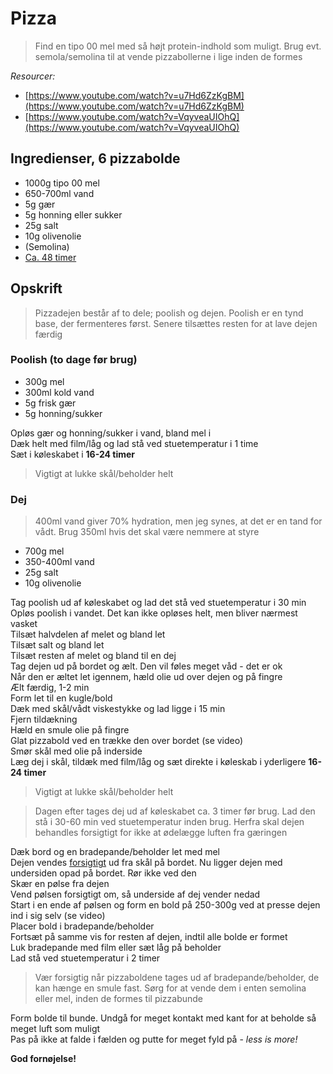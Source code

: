 # Pizza

> Find en tipo 00 mel med så højt protein-indhold som muligt. Brug evt. semola/semolina til at vende pizzabollerne i lige inden de formes

*Resourcer:*

* [https://www.youtube.com/watch?v=u7Hd6ZzKgBM](https://www.youtube.com/watch?v=u7Hd6ZzKgBM)
* [https://www.youtube.com/watch?v=VqyveaUIOhQ](https://www.youtube.com/watch?v=VqyveaUIOhQ)

## Ingredienser, 6 pizzabolde

* 1000g tipo 00 mel
* 650-700ml vand
* 5g gær
* 5g honning eller sukker
* 25g salt
* 10g olivenolie
* (Semolina)
* <u>Ca. 48 timer</u>

## Opskrift

> Pizzadejen består af to dele; poolish og dejen. Poolish er en tynd base, der fermenteres først. Senere tilsættes resten for at lave dejen færdig

### Poolish (to dage før brug)

* 300g mel
* 300ml kold vand
* 5g frisk gær
* 5g honning/sukker

Opløs gær og honning/sukker i vand, bland mel i <br/>
Dæk helt med film/låg og lad stå ved stuetemperatur i 1 time <br/>
Sæt i køleskabet i **16-24 timer**

> Vigtigt at lukke skål/beholder helt

### Dej

> 400ml vand giver 70% hydration, men jeg synes, at det er en tand for vådt. Brug 350ml hvis det skal være nemmere at styre

* 700g mel
* 350-400ml vand
* 25g salt
* 10g olivenolie

Tag poolish ud af køleskabet og lad det stå ved stuetemperatur i 30 min <br/>
Opløs poolish i vandet. Det kan ikke opløses helt, men bliver nærmest vasket <br/>
Tilsæt halvdelen af melet og bland let <br/>
Tilsæt salt og bland let <br/>
Tilsæt resten af melet og bland til en dej <br/>
Tag dejen ud på bordet og ælt. Den vil føles meget våd - det er ok <br/>
Når den er æltet let igennem, hæld olie ud over dejen og på fingre <br/> Ælt færdig, 1-2 min <br/>
Form let til en kugle/bold <br/>
Dæk med skål/vådt viskestykke og lad ligge i 15 min <br/>
Fjern tildækning <br/>
Hæld en smule olie på fingre <br/>
Glat pizzabold ved en trække den over bordet (se video) <br/>
Smør skål med olie på inderside <br/>
Læg dej i skål, tildæk med film/låg og sæt direkte i køleskab i yderligere **16-24 timer** <br/>

> Vigtigt at lukke skål/beholder helt

> Dagen efter tages dej ud af køleskabet ca. 3 timer før brug. Lad den stå i 30-60 min ved stuetemperatur inden brug. Herfra skal dejen behandles forsigtigt for ikke at ødelægge luften fra gæringen

Dæk bord og en bradepande/beholder let med mel <br/>
Dejen vendes <u>forsigtigt</u> ud fra skål på bordet. Nu ligger dejen med undersiden opad på bordet. Rør ikke ved den <br/>
Skær en pølse fra dejen <br/>
Vend pølsen forsigtigt om, så underside af dej vender nedad <br/>
Start i en ende af pølsen og form en bold på 250-300g ved at presse dejen ind i sig selv (se video) <br/>
Placer bold i bradepande/beholder <br/>
Fortsæt på samme vis for resten af dejen, indtil alle bolde er formet <br/>
Luk bradepande med film eller sæt låg på beholder <br/>
Lad stå ved stuetemperatur i 2 timer <br/>

> Vær forsigtig når pizzaboldene tages ud af bradepande/beholder, de kan hænge en smule fast. Sørg for at vende dem i enten semolina eller mel, inden de formes til pizzabunde

Form bolde til bunde. Undgå for meget kontakt med kant for at beholde så meget luft som muligt <br/>
Pas på ikke at falde i fælden og putte for meget fyld på - *less is more!*

**God fornøjelse!**
